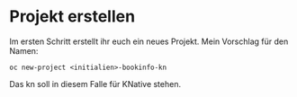 # Projekt erstellen

Im ersten Schritt erstellt ihr euch ein neues Projekt. Mein Vorschlag für den Namen:

```text
oc new-project <initialien>-bookinfo-kn
```

Das kn soll in diesem Falle für KNative stehen.

